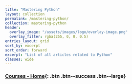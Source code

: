 ```yaml
---
title: "Mastering Python"
layout: collection
permalink: /mastering-python/
collection: mastering-python
header:
  overlay_image: "/assets/images/logo/overlay-image.png"
  overlay_filter: rgba(255, 0, 0, 0.5)
entries_layout: grid
sort_by: excerpt
sort_order: forward
excerpt: "List of all articles related to Python"
classes: wide
---
```

### [Courses - Home](/courses/){: .btn .btn--success .btn--large}
